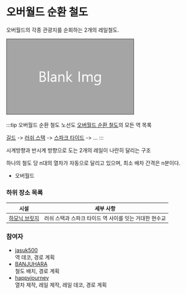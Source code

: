 # 오버월드 순환 철도

오버월드의 각종 관광지를 순회하는 2개의 레일철도.

![nosfdsf](../../asset/blank_img.jpg)

<!-- tag_target_open:frame:overworld_circular_rail -->
:::tip 오버월드 순환 철도 노선도
[오버월드 순환 철도](overworld_circular_railway.md)의 모든 역 목록

[길드](ocr_the_guild.md) -> [러쉬 스택](ocr_lush_stack.md) -> [스파크 타이드](ocr_spark_tide.md) -> ...
:::
<!-- tag_close -->

시계방향과 반시계 방향으로 도는 2개의 레일이 나란히 달리는 구조

하나의 철도 당 n대의 열차가 자동으로 달리고 있으며, 최소 배차 간격은 n분이다.

<!-- ### 상위 장소 -->
<!-- tag_source_open:link_list:child_spot -->
- 오버월드
<!-- tag_close -->


<!-- ### 하위 장소 목록 -->
<!-- tag_target_open:reverse_link_list:child_spot -->
<!-- tag_arg:preset:spots_inside -->
### 하위 장소 목록
|시설|세부 사항|
|---|---|
|[하모닉 브릿지](ocr_harmonic_bridge.md)|러쉬 스택과 스파크 타이드 역 사이를 잇는 거대한 현수교|
<!-- tag_close -->


<!-- 보유 시설 목록 -->
<!-- tag_target_open:reverse_link_list:building_spot -->
<!-- tag_arg:preset:systems_inside -->
<!-- tag_close -->

### 참여자
<!-- tag_source_open:link_list:member_contribute -->
- [jasuk500](../members/jasuk500.md)  
역 데코, 경로 계획
- [BANJUHARA](../members/BANJUHARA.md)  
철도 배치, 경로 계획
- [happyjourney](../members/happyjourney.md)  
열차 제작, 레일 제작, 레일 데코, 경로 계획
<!-- tag_close-->